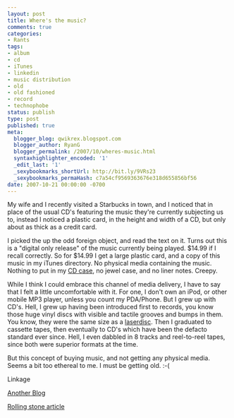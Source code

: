 ```yaml
---
layout: post
title: Where's the music?
comments: true
categories:
- Rants
tags:
- album
- cd
- iTunes
- linkedin
- music distribution
- old
- old fashioned
- record
- technophobe
status: publish
type: post
published: true
meta:
  blogger_blog: qwikrex.blogspot.com
  blogger_author: RyanG
  blogger_permalink: /2007/10/wheres-music.html
  syntaxhighlighter_encoded: '1'
  _edit_last: '1'
  _sexybookmarks_shortUrl: http://bit.ly/9VRs23
  _sexybookmarks_permaHash: c7a54cf9569363676e318d655856bf56
date: 2007-10-21 00:00:00 -0700
---
```

My wife and I recently visited a Starbucks in town, and I noticed that in place of the usual CD's featuring the music they're currently subjecting us to, instead I noticed a plastic card, in the height and width of a CD, but only about as thick as a credit card.

I picked the up the odd foreign object, and read the text on it.  Turns out this is a "digital only release" of the music currently being played.  $14.99 if I recall correctly.  So for $14.99 I get a large plastic card, and a copy of this music in my iTunes directory.  No physical media containing the music.  Nothing to put in my <a href="http://www.amazon.com/Case-Logic-RBNW-224-224-Carrying/dp/B0009RQKVW/ref=sr_1_6/102-0820555-8030567?ie=UTF8&amp;s=electronics&amp;qid=1193074098&amp;sr=1-6">CD case</a>, no jewel case, and no liner notes.  Creepy.

While I think I could embrace this channel of media delivery, I have to say that I felt a little uncomfortable with it.  For one, I don't own an iPod, or other mobile MP3 player, unless you count my PDA/Phone.  But I grew up with CD's.  Hell, I grew up having been introduced first to records, you know those huge vinyl discs with visible and tactile grooves and bumps in them.  You know, they were the same size as a <a href="http://en.wikipedia.org/wiki/Laserdisc">laserdisc</a>.  Then I graduated to cassette tapes, then eventually to CD's which have been the defacto standard ever since.  Hell, I even dabbled in 8 tracks and reel-to-reel tapes, since both were superior formats at the time.

But this concept of buying music, and not getting any physical media.  Seems a bit too ethereal to me.  I must be getting old.  :-(

Linkage

<a href="http://crunchgear.com/2007/10/09/itunes-digital-release-cards-at-starbucks-eddie-veder-and-theft-encouragement/">Another Blog</a>

<a href="http://www.rollingstone.com/rockdaily/index.php/2007/09/24/starbucksitunes-partnership-will-kick-off-with-millions-of-free-downloads/">Rolling stone article</a>
